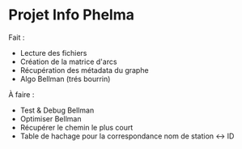 # Projet Info Phelma

Fait :
- Lecture des fichiers
- Création de la matrice d'arcs
- Récupération des métadata du graphe
- Algo Bellman (trés bourrin)

À faire :
- Test & Debug Bellman
- Optimiser Bellman
- Récupérer le chemin le plus court
- Table de hachage pour la correspondance nom de station <-> ID
